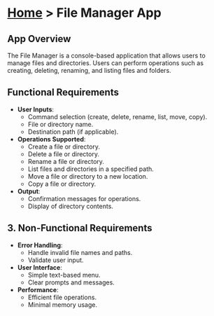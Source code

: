 # [Home](../../) > File Manager App

## App Overview
The File Manager is a console-based application that allows users to manage files and directories. Users can perform operations such as creating, deleting, renaming, and listing files and folders.

## Functional Requirements
- **User Inputs**:
  - Command selection (create, delete, rename, list, move, copy).
  - File or directory name.
  - Destination path (if applicable).
- **Operations Supported**:
  - Create a file or directory.
  - Delete a file or directory.
  - Rename a file or directory.
  - List files and directories in a specified path.
  - Move a file or directory to a new location.
  - Copy a file or directory.
- **Output**:
  - Confirmation messages for operations.
  - Display of directory contents.

## 3. Non-Functional Requirements
- **Error Handling**:
  - Handle invalid file names and paths.
  - Validate user input.
- **User Interface**:
  - Simple text-based menu.
  - Clear prompts and messages.
- **Performance**:
  - Efficient file operations.
  - Minimal memory usage.
